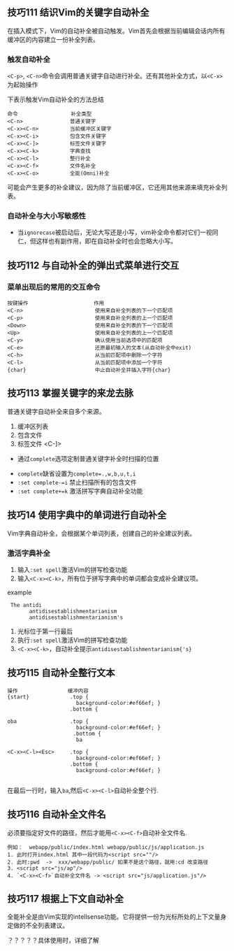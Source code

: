 ## 技巧111 结识Vim的关键字自动补全

在插入模式下，Vim的自动补全被自动触发。Vim首先会根据当前编辑会话内所有缓冲区的内容建立一份补全列表。

### 触发自动补全

 `<C-p>`, `<C-n>`命令会调用普通关键字自动进行补全。还有其他补全方式，以`<C-x>`为起始操作
 
 下表示触发Vim自动补全的方法总结
 
 ```
 命令                 补全类型
 <C-n>               普通关键字
 <C-x><C-n>          当前缓冲区关键字
 <C-x><C-i>          包含文件关键字
 <C-x><C-]>          标签文件关键字
 <C-x><C-k>          字典查找
 <C-x><C-l>          整行补全
 <C-x><C-f>          文件名补全
 <C-x><C-o>          全能(Omni)补全
 
 ```
 
 <C-n>可能会产生更多的补全建议，因为除了当前缓冲区，它还用其他来源来填充补全列表。
 
### 自动补全与大小写敏感性
 
 *  当`ignorecase`被启动后，无论大写还是小写，vim补全命令都对它们一视同仁，但这样也有副作用，即在自动补全时也会忽略大小写。
 
 
## 技巧112 与自动补全的弹出式菜单进行交互

### 菜单出现后的常用的交互命令

```
按键操作                     作用
<C-n>                       使用来自补全列表的下一个匹配项
<C-p>                       使用来自补全列表的上一个匹配项
<Down>                      使用来自补全列表的下一个匹配项
<Up>                        使用来自补全列表的上一个匹配项
<C-y>                       确认使用当前选项中的匹配项
<C-e>                       还原最初输入的文本(从自动补全中exit)
<C-h>                       从当前匹配项中删除一个字符
<C-l>                       从当前匹配项中添加一个字符
{char}                      中止自动补全并插入字符{char}

```


## 技巧113 掌握关键字的来龙去脉

普通关键字自动补全来自多个来源。

1. 缓冲区列表   <C-x><C-n> 
2. 包含文件     <C-x><C-i>
3. 标签文件    <C-x><C-]>

* 通过`complete`选项定制普通关键字补全时扫描的位置
 + `complete`缺省设置为`complete=.,w,b,u,t,i`
 + `:set complete-=i` 禁止扫描所有的包含文件
 + `:set complete+=k` 激活拼写字典自动补全功能

## 技巧14 使用字典中的单词进行自动补全

Vim字典自动补全，会根据某个单词列表，创建自己的补全建议列表。

### 激活字典补全

1. 输入`:set spell`激活Vim的拼写检查功能
2. 输入`<C-x><C-k>`，所有位于拼写字典中的单词都会变成补全建议项。

example

```
 The antidi
       antidisestablishmentarianism   
       antidisestablishmentarianism's

```

1. 光标位于第一行最后
2. 执行`:set spell`激活Vim的拼写检查功能
3. `<C-x><C-k>`，自动补全提示`antidisestablishmentarianism{'s}`


## 技巧115 自动补全整行文本

```
操作                缓冲内容
{start}             .top {
                      background-color:#ef66ef; }
                    .bottom {
        
oba                 .top {
                      background-color:#ef66ef; }
                     .bottom {
                      ba
              
<C-x><C-l><Esc>     .top {
                      background-color:#ef66ef; }
                    .bottom {              
                      background-color:#ef66ef; }
              
```

在最后一行时，输入`ba`,然后`<C-x><C-l>`自动补全整个行.


## 技巧116 自动补全文件名

必须要指定好文件的路径，然后才能用`<C-x><C-f>`自动补全文件名.

```
例如：  webapp/public/index.html webapp/public/js/application.js
1. 此时打开index.html 其中一段代码为<script src=""/>
2. 此时:pwd  ->  xxx/webapp/public/ 如果不是这个路径，就用:cd 改变路径
3. <script src="js/ap"/>
4. `<C-x><C-f>`自动补全文件名 -> <script src="js/application.js"/>

```


## 技巧117 根据上下文自动补全

全能补全是由Vim实现的intellsense功能。它将提供一份为光标所处的上下文量身定做的不全列表建议。

？？？？？具体使用时，详细了解




